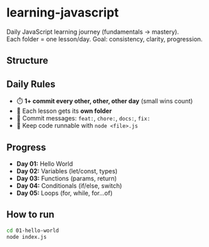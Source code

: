# learning-javascript

Daily JavaScript learning journey (fundamentals → mastery).  
Each folder = one lesson/day. Goal: consistency, clarity, progression.

## Structure

## Daily Rules
- ⏱️ **1+ commit every other, other, other day** (small wins count)
- 🧩 Each lesson gets its **own folder**
- 📝 Commit messages: `feat:`, `chore:`, `docs:`, `fix:`
- 📌 Keep code runnable with `node <file>.js`

## Progress
- **Day 01:** Hello World
- **Day 02:** Variables (let/const, types)
- **Day 03:** Functions (params, return)
- **Day 04:** Conditionals (if/else, switch)
- **Day 05:** Loops (for, while, for...of)

## How to run
```bash
cd 01-hello-world
node index.js
